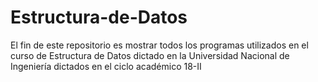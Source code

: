 # Estructura-de-Datos
El fin de este repositorio es mostrar todos los programas utilizados en el curso de Estructura de Datos dictado en la Universidad Nacional de Ingeniería dictados en el ciclo académico 18-II 
